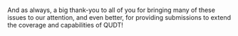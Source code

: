 #### 
 
And as always, a big thank-you to all of you for bringing many of these issues to our attention, and even better, for providing submissions to extend the coverage and capabilities of QUDT!
